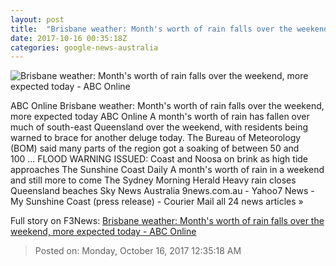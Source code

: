 ```yaml
---
layout: post
title:  "Brisbane weather: Month's worth of rain falls over the weekend, more expected today - ABC Online"
date: 2017-10-16 00:35:18Z
categories: google-news-australia
---
```


![Brisbane weather: Month's worth of rain falls over the weekend, more expected today - ABC Online](http://www.abc.net.au/news/image/9053418-1x1-700x700.jpg)

ABC Online Brisbane weather: Month's worth of rain falls over the weekend, more expected today ABC Online A month's worth of rain has fallen over much of south-east Queensland over the weekend, with residents being warned to brace for another deluge today. The Bureau of Meteorology (BOM) said many parts of the region got a soaking of between 50 and 100 ... FLOOD WARNING ISSUED: Coast and Noosa on brink as high tide approaches The Sunshine Coast Daily A month's worth of rain in a weekend and still more to come The Sydney Morning Herald Heavy rain closes Queensland beaches Sky News Australia 9news.com.au - Yahoo7 News - My Sunshine Coast (press release) - Courier Mail all 24 news articles »


Full story on F3News: [Brisbane weather: Month's worth of rain falls over the weekend, more expected today - ABC Online](http://www.f3nws.com/n/aGRd2G)

> Posted on: Monday, October 16, 2017 12:35:18 AM
